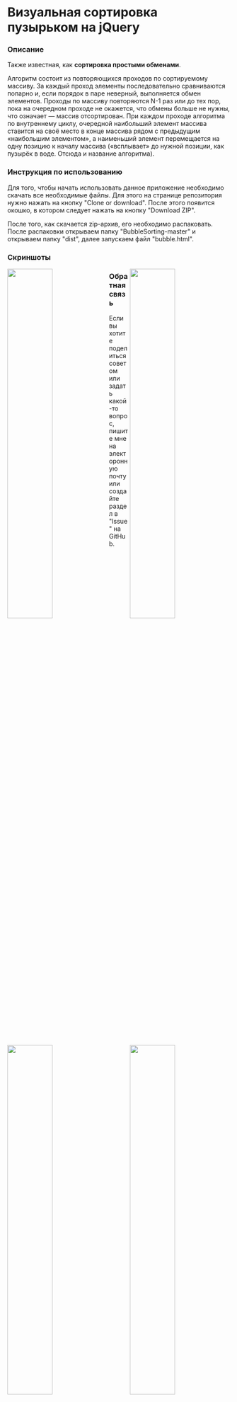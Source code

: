 <h1>Визуальная сортировка пузырьком на jQuery</h1>
<h3>Описание</h3>
<p>Также известная, как <b>сортировка простыми обменами</b>.</p>
<p>Алгоритм состоит из повторяющихся проходов по сортируемому массиву. За каждый проход элементы последовательно сравниваются попарно и, если порядок в паре неверный, выполняется обмен элементов. Проходы по массиву повторяются N-1 раз или до тех пор, пока на очередном проходе не окажется, что обмены больше не нужны, что означает — массив отсортирован. При каждом проходе алгоритма по внутреннему циклу, очередной наибольший элемент массива ставится на своё место в конце массива рядом с предыдущим «наибольшим элементом», а наименьший элемент перемещается на одну позицию к началу массива («всплывает» до нужной позиции, как пузырёк в воде. Отсюда и название алгоритма).</p>
<h3>Инструкция по использованию</h3>
<p>Для того, чтобы начать использовать данное приложение необходимо скачать все необходимые файлы. Для этого на странице репозитория нужно нажать на кнопку "Clone or download". После этого появится окошко, в котором следует нажать на кнопку "Download ZIP".</p>
<p>После того, как скачается zip-архив, его необходимо распаковать. После распаковки открываем папку "BubbleSorting-master" и открываем папку "dist", далее запускаем файл "bubble.html".</p>
<h3>Скриншоты</h3>
<img src="https://user-images.githubusercontent.com/37180024/50399442-8768fb00-0790-11e9-85d6-b4d1a41084e3.jpg" width="45%" align="left">
<img src="https://user-images.githubusercontent.com/37180024/50399441-8768fb00-0790-11e9-9a56-83cafe6a6803.jpg" width="45%" align="right">
<img src="https://user-images.githubusercontent.com/37180024/50399558-5d640880-0791-11e9-9ac3-2de0ac477b55.jpg" width="45%" align="left">
<img src="https://user-images.githubusercontent.com/37180024/50399557-5ccb7200-0791-11e9-9f45-25e99cdf26bd.jpg" width="45%" align="right">
<img src="https://user-images.githubusercontent.com/37180024/50399770-f7788080-0792-11e9-8526-0f874848a1c9.jpg" width="45%" align="left">
<img src="https://user-images.githubusercontent.com/37180024/50399769-f7788080-0792-11e9-8ec4-2ecc555403f4.jpg" width="45%" align="right">
<img src="https://user-images.githubusercontent.com/37180024/50399771-f7788080-0792-11e9-8db2-c78278c354b8.jpg" width="45%" align="left">
<img src="https://user-images.githubusercontent.com/37180024/50399772-f8111700-0792-11e9-9aa0-a05ec6cf9630.jpg" width="45%" align="right">
<img src="https://user-images.githubusercontent.com/37180024/50399773-f8111700-0792-11e9-857e-3216cb629f17.jpg" width="45%" align="left">
<img src="https://user-images.githubusercontent.com/37180024/50399774-f8111700-0792-11e9-8b84-3a2e415dee82.jpg" width="45%" align="right">
<img src="https://user-images.githubusercontent.com/37180024/50399775-f8a9ad80-0792-11e9-8801-b9f5fa5b67d5.jpg" width="45%" align="left">
<img src="https://user-images.githubusercontent.com/37180024/50399931-0c094880-0794-11e9-8ff6-7b5ebb4c3bf8.jpg" width="45%" align="right">
<h3>Обратная связь</h3>
<p>Если вы хотите поделиться советом или задать какой-то вопрос, пишите мне на электоронную почту или создайте раздел в "Issue" на GitHub.</p>
